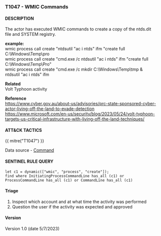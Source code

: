 ### T1047 - WMIC Commands

####  DESCRIPTION  
The actor has executed WMIC commands to create a copy of the ntds.dit file and SYSTEM registry.   

**example:**  
wmic process call create "ntdsutil \"ac i ntds\" ifm \"create full C:\Windows\Temp\pro  
wmic process call create "cmd.exe /c ntdsutil \"ac i ntds\" ifm \"create full C:\Windows\Temp\Pro"  
wmic process call create "cmd.exe /c mkdir C:\Windows\Temp\tmp & ntdsutil \"ac i ntds\" ifm   

**Related**  
Volt Typhoon activity

**Reference**  
https://www.cyber.gov.au/about-us/advisories/prc-state-sponsored-cyber-actor-living-off-the-land-to-evade-detection
https://www.microsoft.com/en-us/security/blog/2023/05/24/volt-typhoon-targets-us-critical-infrastructure-with-living-off-the-land-techniques/

####  ATT&CK TACTICS
{{ mitre("T1047") }}  

Data source - [Command](https://attack.mitre.org/datasources/DS0017)

####  SENTINEL RULE QUERY  ###  
~~~
let c1 = dynamic(["wmic", "process", "create"]);  
find where InitiatingProcessCommandLine has_all (c1) or ProcessCommandLine has_all (c1) or CommandLine has_all (c1)   
~~~  

#### Triage

1. Inspect which account and at what time the activity was performed  
2. Question the user if the activity was expected and approved  

#### Version
Version 1.0 (date 5/7/2023)
